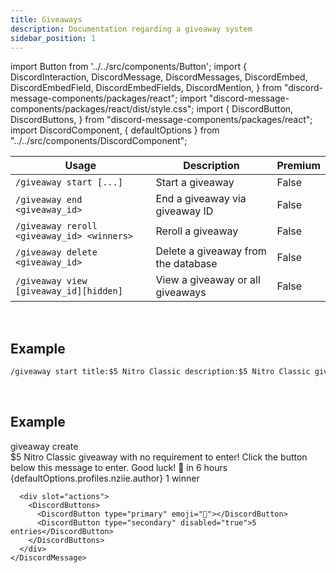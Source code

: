 ```yaml
---
title: Giveaways
description: Documentation regarding a giveaway system
sidebar_position: 1
---
```


import Button from '../../src/components/Button';
import {
  DiscordInteraction,
  DiscordMessage,
  DiscordMessages,
  DiscordEmbed,
  DiscordEmbedField,
  DiscordEmbedFields,
  DiscordMention,
} from "discord-message-components/packages/react";
import "discord-message-components/packages/react/dist/style.css";
import {
  DiscordButton,
  DiscordButtons,
} from "discord-message-components/packages/react";
import DiscordComponent, { defaultOptions } from "../../src/components/DiscordComponent";

|     Usage               |  Description   | Premium |
| ----------------------- | ----------- | ----------- |
| <code>/giveaway start [...]</code> | Start a giveaway       |   False        |
| <code>/giveaway end <giveaway_id></code>   | End a giveaway via giveaway ID        |     False        |
| <code>/giveaway reroll <giveaway_id> &lt;winners&gt; </code>   | Reroll a giveaway        |     False        |
| <code>/giveaway delete <giveaway_id></code>   | Delete a giveaway from the database        |     False        |
| <code>/giveaway view [giveaway_id]<a></a>[hidden]</code>   | View a giveaway or all giveaways        |     False        |

<br/>

## Example

```txt
/giveaway start title:$5 Nitro Classic description:$5 Nitro Classic giveaway... duration:6h winners:1
```



<br/>

## Example
<DiscordComponent>
    <DiscordMessage author="BobCat" avatar="blue" bot>
       <div slot="interactions">
         <DiscordInteraction profile="bob" command>
           giveaway create
         </DiscordInteraction>
       </div>
       <DiscordEmbed
        embedTitle="$5 Nitro Classic"
        authorIcon="/img/logo.png"
        authorName="Server Manager Support"
        borderColor="#5865F2"
        footerIcon="/img/logo.png"
        >
        $5 Nitro Classic giveaway with no requirement to enter! Click the button below this message to enter. Good luck! 🎉            
            <DiscordEmbedFields slot="fields" inline="true">
                <DiscordEmbedField fieldTitle="Ends">
                <span className="timestamp">in 6 hours</span>
                </DiscordEmbedField>
                <DiscordEmbedField fieldTitle="Host">
                  <DiscordMention highlight={true}>{defaultOptions.profiles.nziie.author}</DiscordMention>
                </DiscordEmbedField>
            </DiscordEmbedFields>
            <span slot="footer">1 winner</span>
        </DiscordEmbed>
      
      <div slot="actions">
        <DiscordButtons>
          <DiscordButton type="primary" emoji="🎉"></DiscordButton>
          <DiscordButton type="secondary" disabled="true">5 entries</DiscordButton>
        </DiscordButtons>
      </div>
    </DiscordMessage>
</DiscordComponent>
